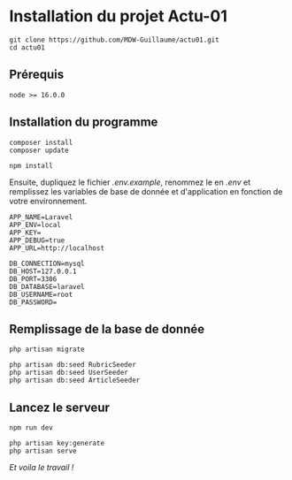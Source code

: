 # Installation du projet Actu-01

``` 
git clone https://github.com/MDW-Guillaume/actu01.git
cd actu01
```

## Prérequis

``` 
node >= 16.0.0
```

## Installation du programme

```
composer install
composer update
```

```
npm install
```

Ensuite, dupliquez le fichier *.env.example*, renommez le en *.env* et remplissez les variables de base de donnée et d'application en fonction de votre environnement.

```
APP_NAME=Laravel
APP_ENV=local
APP_KEY=
APP_DEBUG=true
APP_URL=http://localhost

DB_CONNECTION=mysql
DB_HOST=127.0.0.1
DB_PORT=3306
DB_DATABASE=laravel
DB_USERNAME=root
DB_PASSWORD=
```

## Remplissage de la base de donnée

```
php artisan migrate
```
```
php artisan db:seed RubricSeeder
php artisan db:seed UserSeeder
php artisan db:seed ArticleSeeder
```

## Lancez le serveur
```
npm run dev
```

```
php artisan key:generate
php artisan serve
```

*Et voila le travail !*



